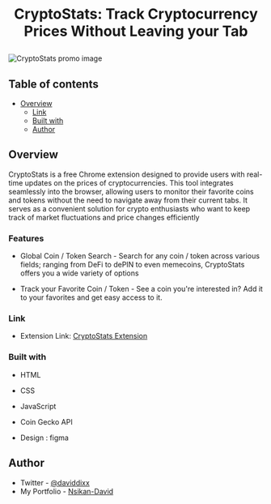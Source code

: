 # <p style="text-align: center;">CryptoStats: Track Cryptocurrency Prices Without Leaving your Tab </p>

![CryptoStats promo image](https://lh3.googleusercontent.com/1dlKrqzO5BUG-dj_MPm5u6fVLuZK_pzM969Ev7ZiCXsNKLWh7dn39vORxe-zIdpMwNqIzWXfdnvgDi9EqWB0Y2YcnqQ=s800-w800-h500)

## Table of contents

- [Overview](#overview)
  - [Link](#link)
  - [Built with](#built-with)
  - [Author](#author)

## Overview
CryptoStats is a free Chrome extension designed to provide users with real-time updates on the prices of cryptocurrencies. This tool integrates seamlessly into the browser, allowing users to monitor their favorite coins and tokens without the need to navigate away from their current tabs. It serves as a convenient solution for crypto enthusiasts who want to keep track of market fluctuations and price changes efficiently

### Features

- Global Coin / Token Search -
Search for any coin / token across various fields; ranging from DeFi to dePIN to even memecoins, CryptoStats offers you a wide variety of options

- Track your Favorite Coin / Token -
See a coin you're interested in? Add it to your favorites and get easy access to it.


### Link

- Extension Link: [CryptoStats Extension](https://chromewebstore.google.com/detail/cryptostats/apnalilblhlemleggbcddjpmkciocimc)


### Built with

- HTML
- CSS
- JavaScript
- Coin Gecko API

- Design : figma


## Author
- Twitter - [@daviddixx](https://www.twitter.com/dixx_david)
- My Portfolio - [Nsikan-David](https://nsikandavid.dev)